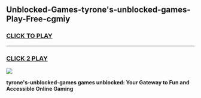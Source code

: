 
## Unblocked-Games-tyrone's-unblocked-games-Play-Free-cgmiy
<h3>
<a href="https://premium76.site?title=tyrone's-unblocked-games&ref=20M">CLICK TO PLAY</a></h3>
<hr>

<h3>
<a href="https://premium76.site?title=tyrone's-unblocked-games&ref=20M">CLICK 2 PLAY</a>
  
</h3>

<a href="https://premium76.site?title=tyrone's-unblocked-games&ref=19M"><img src="https://clearcache.store/games.png"></a>


**tyrone's-unblocked-games games unblocked: Your Gateway to Fun and Accessible Online Gaming**
